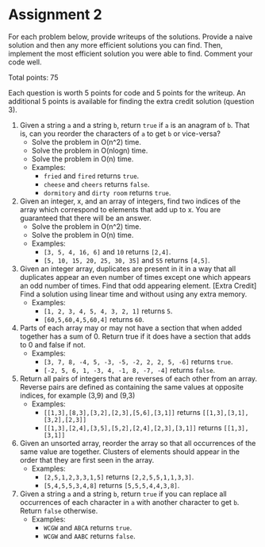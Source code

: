# Assignment 2

For each problem below, provide writeups of the solutions. Provide a naive solution and then any more efficient solutions you can find. Then, implement the most efficient solution you were able to find. Comment your code well.

Total points: 75

Each question is worth 5 points for code and 5 points for the writeup. An additional 5 points is available for finding the extra credit solution (question 3).

1. Given a string `a` and a string `b`, return `true` if `a` is an anagram of `b`. That is, can you reorder the characters of `a` to get `b` or vice-versa?
	* Solve the problem in O(n^2) time.
	* Solve the problem in O(nlogn) time.
	* Solve the problem in O(n) time.
	* Examples:
		* `fried` and `fired` returns `true`.
		* `cheese` and `cheers` returns `false`.
		* `dormitory` and `dirty room` returns `true`.
2. Given an integer, x, and an array of integers, find two indices of the array which correspond to elements that add up to x. You are guaranteed that there will be an answer. 
	* Solve the problem in O(n^2) time.
	* Solve the problem in O(n) time.
	* Examples:
		* `[3, 5, 4, 16, 6]` and `10` returns `[2,4]`.
		* `[5, 10, 15, 20, 25, 30, 35]` and `55` returns `[4,5]`.
3. Given an integer array, duplicates are present in it in a way that all duplicates appear an even number of times except one which appears an odd number of times. Find that odd appearing element. [Extra Credit] Find a solution using linear time and without using any extra memory.
	* Examples:
		* `[1, 2, 3, 4, 5, 4, 3, 2, 1]` returns `5`.
		* `[60,5,60,4,5,60,4]` returns `60`. 
4. Parts of each array may or may not have a section that when added together has a sum of 0. Return true if it does have a section that adds to 0 and false if not.
 	* Examples:
 		* `[3, 7, 8, -4, 5, -3, -5, -2, 2, 2, 5, -6]` returns `true`.
 		* `[-2, 5, 6, 1, -3, 4, -1, 8, -7, -4]` returns `false`.
5. Return all pairs of integers that are reverses of each other from an array. Reverse pairs are defined as containing the same values at opposite indices, for example (3,9) and (9,3)
	* Examples:
		* `[[1,3],[8,3],[3,2],[2,3],[5,6],[3,1]]` returns `[[1,3],[3,1],[3,2],[2,3]]`
		* `[[1,3],[2,4],[3,5],[5,2],[2,4],[2,3],[3,1]]` returns `[[1,3],[3,1]]`
6. Given an unsorted array, reorder the array so that all occurrences of the same value are together. Clusters of elements should appear in the order that they are first seen in the array.
	* Examples:
		* `[2,5,1,2,3,3,1,5]` returns `[2,2,5,5,1,1,3,3]`.
		* `[5,4,5,5,3,4,8]` returns `[5,5,5,4,4,3,8]`.
7. Given a string `a` and a string `b`, return `true` if you can replace all occurrences of each character in `a` with another character to get `b`. Return `false` otherwise.
	* Examples: 
		* `WCGW` and `ABCA` returns `true`.
		* `WCGW` and `AABC` returns `false`.
